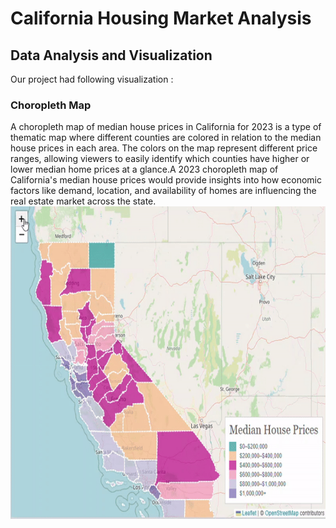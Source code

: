 # California Housing Market Analysis
## Data Analysis and Visualization 
Our project had following visualization :
### Choropleth Map 
A choropleth map of median house prices in California for 2023 is a type of thematic map where different counties are colored in relation to the median house prices in each area. The colors on the map represent different price ranges, allowing viewers to easily identify which counties have higher or lower median home prices at a glance.A 2023 choropleth map of California's median house prices would provide insights into how economic factors like demand, location, and availability of homes are influencing the real estate market across the state.
<img src="team_subprime/img/medianhousing.gif" height="500" width="900" />

